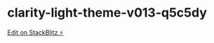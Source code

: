 # clarity-light-theme-v013-q5c5dy

[Edit on StackBlitz ⚡️](https://stackblitz.com/edit/clarity-light-theme-v013-q5c5dy)